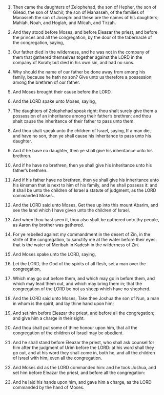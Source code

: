 1. Then came the daughters of Zelophehad, the son of Hepher, the son
of Gilead, the son of Machir, the son of Manasseh, of the families of
Manasseh the son of Joseph: and these are the names of his daughters;
Mahlah, Noah, and Hoglah, and Milcah, and Tirzah.

2. And they stood before Moses, and before Eleazar the priest, and
before the princes and all the congregation, by the door of the
tabernacle of the congregation, saying,

3. Our father died in the
wilderness, and he was not in the company of them that gathered
themselves together against the LORD in the company of Korah; but died
in his own sin, and had no sons.

4. Why should the name of our father be done away from among his
family, because he hath no son? Give unto us therefore a possession
among the brethren of our father.

5. And Moses brought their cause before the LORD.

6. And the LORD spake unto Moses, saying,

7. The daughters of
Zelophehad speak right: thou shalt surely give them a possession of an
inheritance among their father’s brethren; and thou shalt cause the
inheritance of their father to pass unto them.

8. And thou shalt speak unto the children of Israel, saying, If a
man die, and have no son, then ye shall cause his inheritance to pass
unto his daughter.

9. And if he have no daughter, then ye shall give his inheritance
unto his brethren.

10. And if he have no brethren, then ye shall give his inheritance
unto his father’s brethren.

11. And if his father have no brethren, then ye shall give his
inheritance unto his kinsman that is next to him of his family, and he
shall possess it: and it shall be unto the children of Israel a
statute of judgment, as the LORD commanded Moses.

12. And the LORD said unto Moses, Get thee up into this mount
Abarim, and see the land which I have given unto the children of
Israel.

13. And when thou hast seen it, thou also shalt be gathered unto thy
people, as Aaron thy brother was gathered.

14. For ye rebelled against my commandment in the desert of Zin, in
the strife of the congregation, to sanctify me at the water before
their eyes: that is the water of Meribah in Kadesh in the wilderness
of Zin.

15. And Moses spake unto the LORD, saying,

16. Let the LORD, the
God of the spirits of all flesh, set a man over the congregation,

17. Which may go out before them, and which may go in before them,
and which may lead them out, and which may bring them in; that the
congregation of the LORD be not as sheep which have no shepherd.

18. And the LORD said unto Moses, Take thee Joshua the son of Nun, a
man in whom is the spirit, and lay thine hand upon him;

19. And set
him before Eleazar the priest, and before all the congregation; and
give him a charge in their sight.

20. And thou shalt put some of thine honour upon him, that all the
congregation of the children of Israel may be obedient.

21. And he shall stand before Eleazar the priest, who shall ask
counsel for him after the judgment of Urim before the LORD: at his
word shall they go out, and at his word they shall come in, both he,
and all the children of Israel with him, even all the congregation.

22. And Moses did as the LORD commanded him: and he took Joshua, and
set him before Eleazar the priest, and before all the congregation:

23. And he laid his hands upon him, and gave him a charge, as the
LORD commanded by the hand of Moses.